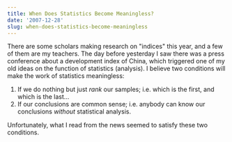 ```yaml
---
title: When Does Statistics Become Meaningless?
date: '2007-12-28'
slug: when-does-statistics-become-meaningless
---
```


There are some scholars making research on "indices" this year, and a few of them are my teachers. The day before yesterday I saw there was a press conference about a development index of China, which triggered one of my old ideas on the function of statistics (analysis). I believe two conditions will make the work of statistics meaningless:

1. If we do nothing but just _rank_ our samples; i.e. which is the first, and which is the last...
2. If our conclusions are common sense; i.e. anybody can know our conclusions _without_ statistical analysis.

Unfortunately, what I read from the news seemed to satisfy these two conditions.


